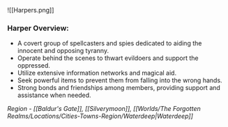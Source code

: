 ![[Harpers.png]]
### Harper Overview:
- A covert group of spellcasters and spies dedicated to aiding the innocent and opposing tyranny.
- Operate behind the scenes to thwart evildoers and support the oppressed.
- Utilize extensive information networks and magical aid.
- Seek powerful items to prevent them from falling into the wrong hands.
- Strong bonds and friendships among members, providing support and assistance when needed.

*Region - [[Baldur's Gate]], [[Silverymoon]], [[Worlds/The Forgotten Realms/Locations/Cities-Towns-Region/Waterdeep|Waterdeep]]*